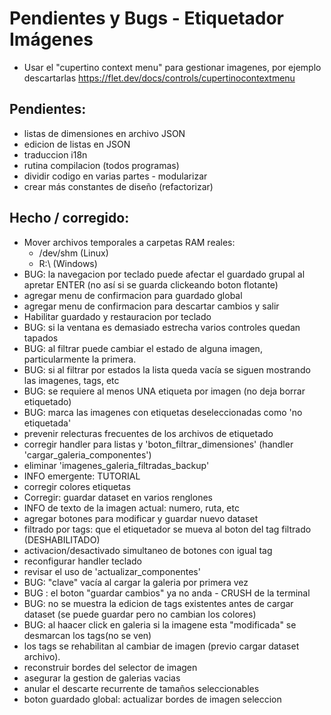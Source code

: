 

# Pendientes y Bugs - Etiquetador Imágenes

- Usar el "cupertino context menu" para gestionar imagenes, por ejemplo descartarlas
  https://flet.dev/docs/controls/cupertinocontextmenu



## Pendientes:

- listas de dimensiones en archivo JSON
- edicion de listas en JSON
- traduccion i18n
- rutina compilacion (todos programas)
- dividir codigo en varias partes - modularizar
- crear más constantes de diseño (refactorizar)


## Hecho / corregido:

- Mover archivos temporales a carpetas RAM reales:
  - /dev/shm (Linux) 
  - R:\\ (Windows)
- BUG: la navegacion por teclado puede afectar el guardado grupal al apretar ENTER (no así si se guarda clickeando boton flotante)
- agregar menu de confirmacion para guardado global
- agregar menu de confirmacion para descartar cambios y salir
- Habilitar guardado y restauracion por teclado
- BUG: si la ventana es demasiado estrecha varios controles quedan tapados
- BUG: al filtrar puede cambiar el estado de alguna imagen, particularmente la primera.
- BUG: si al filtrar por estados la lista queda vacía se siguen mostrando las imagenes, tags, etc
- BUG: se requiere al menos UNA etiqueta por imagen (no deja borrar etiquetado)
- BUG: marca las imagenes con etiquetas deseleccionadas como 'no etiquetada'
- prevenir relecturas frecuentes de los archivos de etiquetado
- corregir handler  para listas y 'boton_filtrar_dimensiones'  (handler 'cargar_galeria_componentes')
- eliminar 'imagenes_galeria_filtradas_backup'
- INFO emergente: TUTORIAL
- corregir colores etiquetas
- Corregir: guardar dataset en varios renglones
- INFO de texto de la imagen actual: numero, ruta, etc
- agregar botones para modificar y guardar nuevo dataset
- filtrado por tags: que el etiquetador se mueva al boton del tag filtrado (DESHABILITADO)
- activacion/desactivado simultaneo de botones con igual tag
- reconfigurar handler teclado
- revisar el uso de 'actualizar_componentes'
- BUG: "clave" vacía al cargar la galeria por primera vez
- BUG : el boton "guardar cambios" ya no anda -  CRUSH de la terminal
- BUG: no se muestra la edicion de tags existentes antes de cargar dataset (se puede guardar pero no cambian los colores)
- BUG: al haacer click en galeria si la imagene esta "modificada" se desmarcan los tags(no se ven)
- los tags se rehabilitan al cambiar de imagen (previo cargar dataset archivo). 
- reconstruir bordes del selector de imagen
- asegurar la gestion de galerias vacias
- anular el descarte recurrente de tamaños seleccionables
- boton guardado global: actualizar bordes de imagen seleccion

